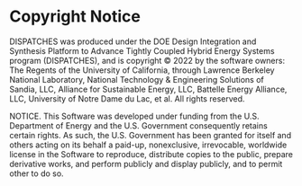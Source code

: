 Copyright Notice
================

DISPATCHES was produced under the DOE Design Integration and Synthesis Platform to Advance Tightly
Coupled Hybrid Energy Systems program (DISPATCHES), and is copyright © 2022 by the software owners:
The Regents of the University of California, through Lawrence Berkeley National Laboratory, National
Technology & Engineering Solutions of Sandia, LLC, Alliance for Sustainable Energy, LLC, Battelle
Energy Alliance, LLC, University of Notre Dame du Lac, et al. All rights reserved.

NOTICE. This Software was developed under funding from the U.S. Department of Energy and the
U.S. Government consequently retains certain rights. As such, the U.S. Government has been granted
for itself and others acting on its behalf a paid-up, nonexclusive, irrevocable, worldwide license
in the Software to reproduce, distribute copies to the public, prepare derivative works, and perform
publicly and display publicly, and to permit other to do so.
